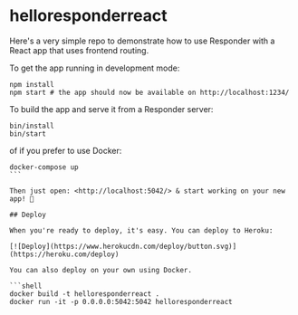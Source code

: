 # helloresponderreact

Here's a very simple repo to demonstrate how to use Responder with a React app
that uses frontend routing.

To get the app running in development mode:

```shell
npm install
npm start # the app should now be available on http://localhost:1234/
```

To build the app and serve it from a Responder server:

```shell
bin/install
bin/start
```

of if you prefer to use Docker:

````shell
docker-compose up
```

Then just open: <http://localhost:5042/> & start working on your new app! 🚀

## Deploy

When you're ready to deploy, it's easy. You can deploy to Heroku:

[![Deploy](https://www.herokucdn.com/deploy/button.svg)](https://heroku.com/deploy)

You can also deploy on your own using Docker.

```shell
docker build -t helloresponderreact .
docker run -it -p 0.0.0.0:5042:5042 helloresponderreact
````
